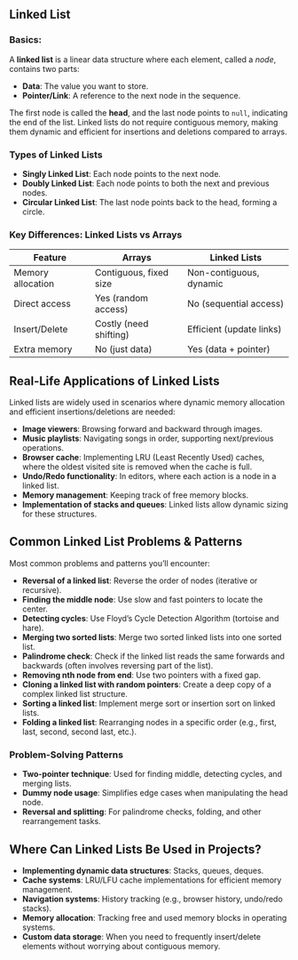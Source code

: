 ## Linked List

### Basics:
A **linked list** is a linear data structure where each element, called a *node*, contains two parts:
- **Data**: The value you want to store.
- **Pointer/Link**: A reference to the next node in the sequence.

The first node is called the **head**, and the last node points to `null`, indicating the end of the list. Linked lists do not require contiguous memory, making them dynamic and efficient for insertions and deletions compared to arrays.

### Types of Linked Lists
- **Singly Linked List**: Each node points to the next node.
- **Doubly Linked List**: Each node points to both the next and previous nodes.
- **Circular Linked List**: The last node points back to the head, forming a circle.

### Key Differences: Linked Lists vs Arrays

| Feature                | Arrays                   | Linked Lists             |
|------------------------|--------------------------|--------------------------|
| Memory allocation      | Contiguous, fixed size   | Non-contiguous, dynamic  |
| Direct access          | Yes (random access)      | No (sequential access)   |
| Insert/Delete          | Costly (need shifting)   | Efficient (update links) |
| Extra memory           | No (just data)           | Yes (data + pointer)     |

## Real-Life Applications of Linked Lists

Linked lists are widely used in scenarios where dynamic memory allocation and efficient insertions/deletions are needed:

- **Image viewers**: Browsing forward and backward through images.
- **Music playlists**: Navigating songs in order, supporting next/previous operations.
- **Browser cache**: Implementing LRU (Least Recently Used) caches, where the oldest visited site is removed when the cache is full.
- **Undo/Redo functionality**: In editors, where each action is a node in a linked list.
- **Memory management**: Keeping track of free memory blocks.
- **Implementation of stacks and queues**: Linked lists allow dynamic sizing for these structures.

## Common Linked List Problems & Patterns

Most common problems and patterns you’ll encounter:

- **Reversal of a linked list**: Reverse the order of nodes (iterative or recursive).
- **Finding the middle node**: Use slow and fast pointers to locate the center.
- **Detecting cycles**: Use Floyd’s Cycle Detection Algorithm (tortoise and hare).
- **Merging two sorted lists**: Merge two sorted linked lists into one sorted list.
- **Palindrome check**: Check if the linked list reads the same forwards and backwards (often involves reversing part of the list).
- **Removing nth node from end**: Use two pointers with a fixed gap.
- **Cloning a linked list with random pointers**: Create a deep copy of a complex linked list structure.
- **Sorting a linked list**: Implement merge sort or insertion sort on linked lists.
- **Folding a linked list**: Rearranging nodes in a specific order (e.g., first, last, second, second last, etc.).

### Problem-Solving Patterns

- **Two-pointer technique**: Used for finding middle, detecting cycles, and merging lists.
- **Dummy node usage**: Simplifies edge cases when manipulating the head node.
- **Reversal and splitting**: For palindrome checks, folding, and other rearrangement tasks.

## Where Can Linked Lists Be Used in Projects?

- **Implementing dynamic data structures**: Stacks, queues, deques.
- **Cache systems**: LRU/LFU cache implementations for efficient memory management.
- **Navigation systems**: History tracking (e.g., browser history, undo/redo stacks).
- **Memory allocation**: Tracking free and used memory blocks in operating systems.
- **Custom data storage**: When you need to frequently insert/delete elements without worrying about contiguous memory.